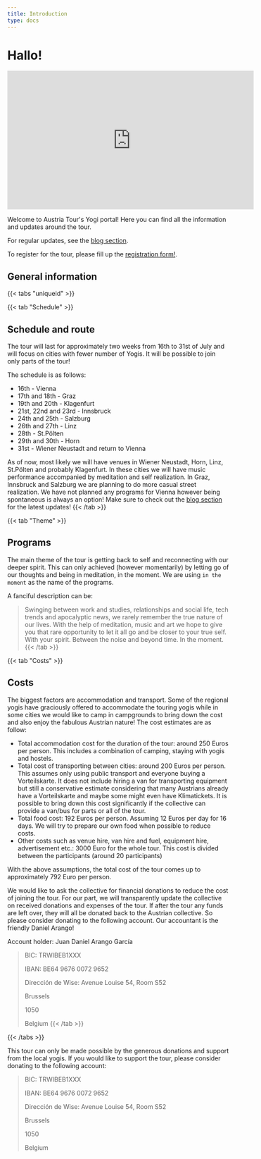 ```yaml
---
title: Introduction
type: docs
---
```


# Hallo!

<iframe width="560" height="315" src="https://www.youtube-nocookie.com/embed/A1V_ty_n1CM" title="Yogi promo video" frameborder="0" allow="accelerometer; autoplay; clipboard-write; encrypted-media; gyroscope; picture-in-picture; web-share" allowfullscreen></iframe>

Welcome to Austria Tour's Yogi portal! Here you can find all the information and updates around
the tour.

For regular updates, see the [blog section](./posts/_index.md).

To register for the tour, please fill up the [registration form!](https://forms.gle/8ffvTURcSJYZHwNX8).

## General information

{{< tabs "uniqueid" >}}

{{< tab "Schedule" >}}
## Schedule and route
The tour will last for approximately two weeks from 16th to 31st of July and will focus on cities with fewer number of Yogis.
It will be possible to join only parts of the tour!

The schedule is as follows:
- 16th - Vienna
- 17th and 18th - Graz
- 19th and 20th - Klagenfurt
- 21st, 22nd and 23rd - Innsbruck
- 24th and 25th - Salzburg
- 26th and 27th - Linz
- 28th - St.Pölten
- 29th and 30th - Horn
- 31st - Wiener Neustadt and return to Vienna

As of now, most likely we will have venues in Wiener Neustadt, Horn, Linz, St.Pölten and probably Klagenfurt.
In these cities we will have music performance accompanied by meditation and self realization.
In Graz, Innsbruck and Salzburg we are planning to do more casual street realization.
We have not planned any programs for Vienna however being spontaneous is always an option!
Make sure to check out the [blog section](./posts/_index.md) for the latest updates!
{{< /tab >}}

{{< tab "Theme" >}}
## Programs
The main theme of the tour is getting back to self and reconnecting with our deeper spirit.
This can only achieved (however momentarily) by letting go of our thoughts and being in meditation,
in the moment. We are using `in the moment` as the name of the programs.

A fanciful description can be:
>Swinging between work and studies, relationships and social life, tech trends and apocalyptic news,
>we rarely remember the true nature of our lives.
>With the help of meditation, music and art we hope to give you that rare opportunity to let it all go and be closer to
>your true self. With your spirit. Between the noise and beyond time. In the moment.
{{< /tab >}}

{{< tab "Costs" >}}
## Costs
The biggest factors are accommodation and transport. Some of the regional yogis have graciously offered to accommodate
the touring yogis while in some cities we would like to camp in campgrounds to bring down the cost and also enjoy the
fabulous Austrian nature! The cost estimates are as follow:
- Total accommodation cost for the duration of the tour: around 250 Euros per person.
    This includes a combination of camping, staying with yogis and hostels.
- Total cost of transporting between cities: around 200 Euros per person. This assumes only using public transport and
    everyone buying a Vorteilskarte. It does not include hiring a van for transporting equipment but still a conservative
    estimate considering that many Austrians already have a Vorteilskarte and maybe some might even have Klimatickets.
    It is possible to bring down this cost significantly if the collective can provide a van/bus for parts or all of the tour.
- Total food cost: 192 Euros per person. Assuming 12 Euros per day for 16 days. We will try to prepare our own food when possible to reduce costs.
- Other costs such as venue hire, van hire and fuel, equipment hire, advertisement etc.:
    3000 Euro for the whole tour. This cost is divided between the participants (around 20 participants)

With the above assumptions, the total cost of the tour comes up to approximately 792 Euro per person.

We would like to ask the collective for financial donations to reduce the cost of joining the tour.
For our part, we will transparently update the collective on received donations and expenses of the tour.
If after the tour any funds are left over, they will all be donated back to the Austrian collective.
So please consider donating to the following account. Our accountant is the friendly Daniel Arango!

Account holder: Juan Daniel Arango García

>BIC: TRWIBEB1XXX
>
>IBAN: BE64 9676 0072 9652
>
>Dirección de Wise: Avenue Louise 54, Room S52
>
>Brussels
>
>1050
>
>Belgium
{{< /tab >}}

{{< /tabs >}}

This tour can only be made possible by the generous donations and support from the local yogis.
If you would like to support the tour, please consider donating to the following account:
>BIC: TRWIBEB1XXX
>
>IBAN: BE64 9676 0072 9652
>
>Dirección de Wise: Avenue Louise 54, Room S52
>
>Brussels
>
>1050
>
>Belgium
